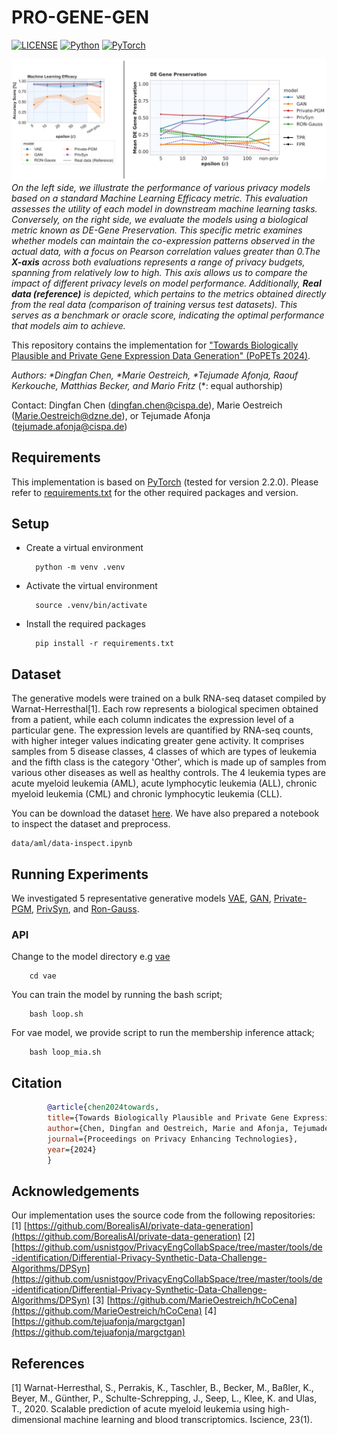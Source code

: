 # PRO-GENE-GEN
[![LICENSE](https://img.shields.io/badge/license-MIT-green?style=flat-square)](LICENSE)
[![Python](https://img.shields.io/badge/python-3.9-blue.svg?style=flat-square)](https://www.python.org/)
[![PyTorch](https://img.shields.io/badge/PyTorch-2.2.0-orange)](https://pytorch.org/)

![image](teaser_figure.jpg)
*On the left side, we illustrate the performance of various privacy models based on a standard Machine Learning Efficacy metric. This evaluation assesses the utility of each model in downstream machine learning tasks. Conversely, on the right side, we evaluate the models using a biological metric known as DE-Gene Preservation. This specific metric examines whether models can maintain the co-expression patterns observed in the actual data, with a focus on Pearson correlation values greater than 0.The **X-axis** across both evaluations represents a range of privacy budgets, spanning from relatively low to high. This axis allows us to compare the impact of different privacy levels on model performance. Additionally, **Real data (reference)** is depicted, which pertains to the metrics obtained directly from the real data (comparison of training versus test datasets). This serves as a benchmark or oracle score, indicating the optimal performance that models aim to achieve.*


This repository contains the implementation for ["Towards Biologically Plausible and Private Gene Expression Data Generation" (PoPETs 2024)](https://arxiv.org/pdf/2402.04912.pdf).

*Authors: \*Dingfan Chen, \*Marie Oestreich, \*Tejumade Afonja, Raouf Kerkouche, Matthias Becker, and Mario Fritz* (\*: equal authorship)

Contact: Dingfan Chen ([dingfan.chen@cispa.de](mailto:dingfan.chen@cispa.de)), Marie Oestreich ([Marie.Oestreich@dzne.de](mailto:marie.oestreich@dzne.de)), or Tejumade Afonja ([tejumade.afonja@cispa.de](mailto:tejumade.afonja@cispa.de))



## Requirements
This implementation is based on [PyTorch](https://pytorch.org/) (tested for version 2.2.0). Please refer to [requirements.txt](./requirements.txt) for the other required packages and version.  

## Setup
- Create a virtual environment

        python -m venv .venv

- Activate the virtual environment
    
        source .venv/bin/activate

- Install the required packages

        pip install -r requirements.txt


## Dataset
The generative models were trained on a bulk RNA-seq dataset compiled by Warnat-Herresthal[1]. Each row represents a biological specimen obtained from a patient, while each column indicates the expression level of a particular gene. The expression levels are quantified by RNA-seq counts, with higher integer values indicating greater gene activity. It comprises samples from 5 disease classes, 4 classes of which are types of leukemia and the fifth class is the category 'Other', which is made up of samples from various other diseases as well as healthy controls. The 4 leukemia types are acute myeloid leukemia (AML), acute lymphocytic leukemia (ALL), chronic myeloid leukemia (CML) and chronic lymphocytic leukemia (CLL).

You can be download the dataset [here](https://dl.cispa.de/s/X2AnxmLrmGtQk7X). We have also prepared a notebook to inspect the dataset and preprocess.

    data/aml/data-inspect.ipynb

## Running Experiments
We investigated 5 representative generative models [VAE](./vae/), [GAN](./dp_wgan), [Private-PGM](./Private_PGM), [PrivSyn](./dpsyn), and [Ron-Gauss](./RONgauss).

### API
Change to the model directory e.g [vae](./vae)  

        cd vae

You can train the model by running the bash script;

        bash loop.sh

For vae model, we provide script to run the membership inference attack;

        bash loop_mia.sh


## Citation
```bibtex
        @article{chen2024towards,
        title={Towards Biologically Plausible and Private Gene Expression Data Generation},
        author={Chen, Dingfan and Oestreich, Marie and Afonja, Tejumade and Kerkouche, Raouf and Becker, Matthias and Fritz, Mario},
        journal={Proceedings on Privacy Enhancing Technologies},
        year={2024}
        }
```

## Acknowledgements
Our implementation uses the source code from the following repositories:
[1] [https://github.com/BorealisAI/private-data-generation](https://github.com/BorealisAI/private-data-generation)
[2] [https://github.com/usnistgov/PrivacyEngCollabSpace/tree/master/tools/de-identification/Differential-Privacy-Synthetic-Data-Challenge-Algorithms/DPSyn](https://github.com/usnistgov/PrivacyEngCollabSpace/tree/master/tools/de-identification/Differential-Privacy-Synthetic-Data-Challenge-Algorithms/DPSyn)
[3] [https://github.com/MarieOestreich/hCoCena](https://github.com/MarieOestreich/hCoCena)
[4] [https://github.com/tejuafonja/margctgan](https://github.com/tejuafonja/margctgan)

## References
[1] Warnat-Herresthal, S., Perrakis, K., Taschler, B., Becker, M., Baßler, K., Beyer, M., Günther, P., Schulte-Schrepping, J., Seep, L., Klee, K. and Ulas, T., 2020. Scalable prediction of acute myeloid leukemia using high-dimensional machine learning and blood transcriptomics. Iscience, 23(1).
